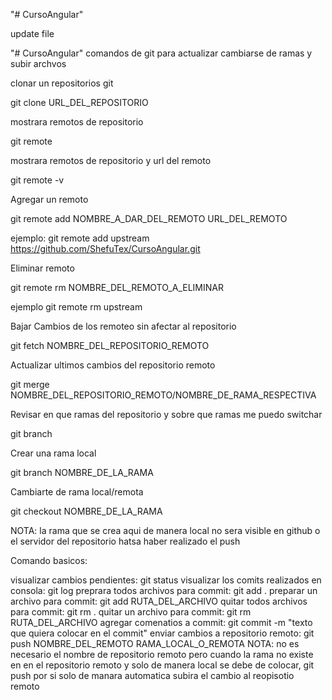 "# CursoAngular" 

update file

"# CursoAngular" comandos de git para actualizar cambiarse de ramas y subir archvos

clonar un repositorios git

git clone URL_DEL_REPOSITORIO

mostrara remotos de repositorio

git remote

mostrara remotos de repositorio y url del remoto

git remote -v

Agregar un remoto

git remote add NOMBRE_A_DAR_DEL_REMOTO URL_DEL_REMOTO

ejemplo: git remote add upstream https://github.com/ShefuTex/CursoAngular.git

Eliminar remoto

git remote rm NOMBRE_DEL_REMOTO_A_ELIMINAR

ejemplo git remote rm upstream

Bajar Cambios de los remoteo sin afectar al repositorio

git fetch NOMBRE_DEL_REPOSITORIO_REMOTO

Actualizar ultimos cambios del repositorio remoto

git merge NOMBRE_DEL_REPOSITORIO_REMOTO/NOMBRE_DE_RAMA_RESPECTIVA

Revisar en que ramas del repositorio y sobre que ramas me puedo switchar

git branch

Crear una rama local

git branch NOMBRE_DE_LA_RAMA

Cambiarte de rama local/remota

git checkout NOMBRE_DE_LA_RAMA

NOTA: la rama que se crea aqui de manera local no sera visible en github o el servidor del repositorio hatsa haber realizado el push

Comando basicos:

visualizar cambios pendientes: git status visualizar los comits realizados en consola: git log preprara todos archivos para commit: git add . preparar un archivo para commit: git add RUTA_DEL_ARCHIVO quitar todos archivos para commit: git rm . quitar un archivo para commit: git rm RUTA_DEL_ARCHIVO agregar comenatios a commit: git commit -m "texto que quiera colocar en el commit" enviar cambios a repositorio remoto: git push NOMBRE_DEL_REMOTO RAMA_LOCAL_O_REMOTA NOTA: no es necesario el nombre de repositorio remoto pero cuando la rama no existe en en el repositorio remoto y solo de manera local se debe de colocar, git push por si solo de manara automatica subira el cambio al reopisotio remoto
